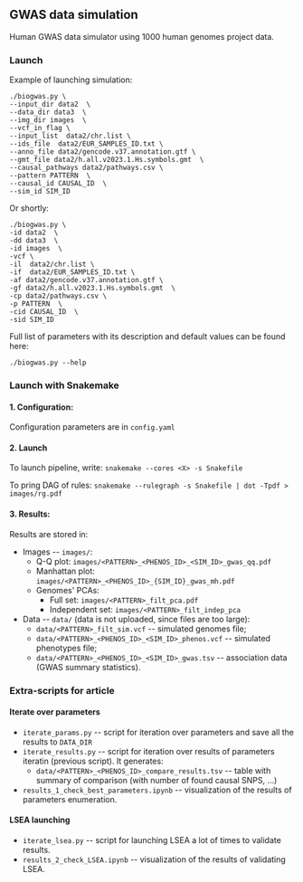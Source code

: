 ## GWAS data simulation

Human GWAS data simulator using 1000 human genomes project data.


### Launch

Example of launching simulation:

```
./biogwas.py \
--input_dir data2  \
--data_dir data3  \
--img_dir images  \
--vcf_in_flag \
--input_list  data2/chr.list \
--ids_file  data2/EUR_SAMPLES_ID.txt \
--anno_file data2/gencode.v37.annotation.gtf \
--gmt_file data2/h.all.v2023.1.Hs.symbols.gmt  \
--causal_pathways data2/pathways.csv \
--pattern PATTERN  \
--causal_id CAUSAL_ID  \
--sim_id SIM_ID 
```

Or shortly:

```
./biogwas.py \
-id data2  \
-dd data3  \
-id images  \
-vcf \
-il  data2/chr.list \
-if  data2/EUR_SAMPLES_ID.txt \
-af data2/gencode.v37.annotation.gtf \
-gf data2/h.all.v2023.1.Hs.symbols.gmt  \
-cp data2/pathways.csv \
-p PATTERN  \
-cid CAUSAL_ID  \
-sid SIM_ID 
```


Full list of parameters with its description and default values can be found here:

```
./biogwas.py --help
```


### Launch with Snakemake

#### 1. Configuration:

Configuration parameters are in `config.yaml`


#### 2. Launch

To launch pipeline, write: `snakemake --cores <X> -s Snakefile`

To pring DAG of rules: `snakemake --rulegraph -s Snakefile | dot -Tpdf > images/rg.pdf`


#### 3. Results:

Results are stored in:
* Images -- `images/`:
   * Q-Q plot: `images/<PATTERN>_<PHENOS_ID>_<SIM_ID>_gwas_qq.pdf`
   * Manhattan plot: `images/<PATTERN>_<PHENOS_ID>_{SIM_ID}_gwas_mh.pdf`
   * Genomes' PCAs:
       * Full set: `images/<PATTERN>_filt_pca.pdf`
       * Independent set: `images/<PATTERN>_filt_indep_pca`
* Data -- `data/` (data is not uploaded, since files are too large):
   * `data/<PATTERN>_filt_sim.vcf` -- simulated genomes file;
   * `data/<PATTERN>_<PHENOS_ID>_<SIM_ID>_phenos.vcf` -- simulated phenotypes file;
   * `data/<PATTERN>_<PHENOS_ID>_<SIM_ID>_gwas.tsv` -- association data (GWAS summary statistics).

### Extra-scripts for article

#### Iterate over parameters

* `iterate_params.py` -- script for iteration over parameters and save all the results to `DATA_DIR`
* `iterate_results.py` -- script for iteration over results of parameters iteratin (previous script). It generates: 
   * `data/<PATTERN>_<PHENOS_ID>_compare_results.tsv` -- table with summary of comparison (with number of found causal SNPS, ...)
* `results_1_check_best_parameters.ipynb` -- visualization of the results of parameters enumeration.

#### LSEA launching

* `iterate_lsea.py` -- script for launching LSEA a lot of times to validate results.
* `results_2_check_LSEA.ipynb` -- visualization of the results of validating LSEA.
